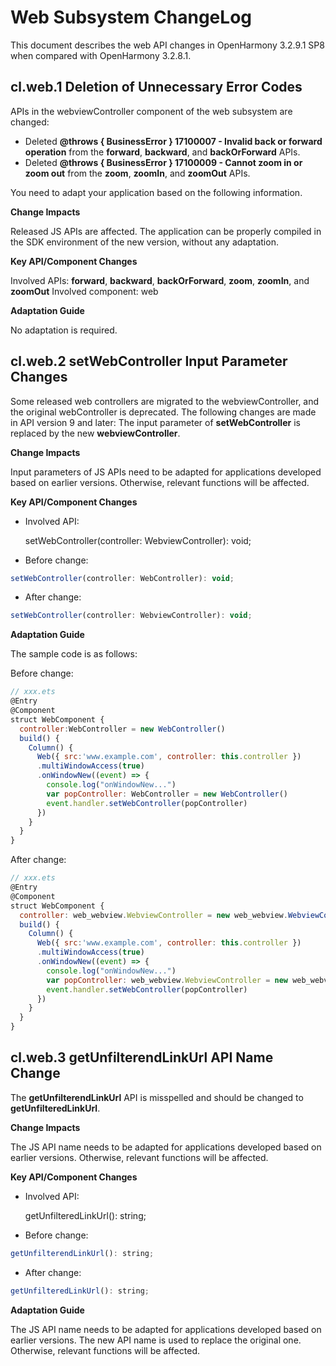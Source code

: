# Web Subsystem ChangeLog

This document describes the web API changes in OpenHarmony 3.2.9.1 SP8 when compared with OpenHarmony 3.2.8.1.

## cl.web.1 Deletion of Unnecessary Error Codes

APIs in the webviewController component of the web subsystem are changed:

 - Deleted **@throws { BusinessError } 17100007 - Invalid back or forward operation** from the **forward**, **backward**, and **backOrForward** APIs.
 - Deleted **@throws { BusinessError } 17100009 - Cannot zoom in or zoom out** from the **zoom**, **zoomIn**, and **zoomOut** APIs.

You need to adapt your application based on the following information.

**Change Impacts**

Released JS APIs are affected. The application can be properly compiled in the SDK environment of the new version, without any adaptation.

**Key API/Component Changes**

Involved APIs: **forward**, **backward**, **backOrForward**, **zoom**, **zoomIn**, and **zoomOut**
Involved component: web

**Adaptation Guide**

No adaptation is required.        
## cl.web.2 setWebController Input Parameter Changes

Some released web controllers are migrated to the webviewController, and the original webController is deprecated. The following changes are made in API version 9 and later:
The input parameter of **setWebController** is replaced by the new **webviewController**.

**Change Impacts**

Input parameters of JS APIs need to be adapted for applications developed based on earlier versions. Otherwise, relevant functions will be affected.

**Key API/Component Changes**

- Involved API:

  setWebController(controller: WebviewController): void;

- Before change:

```js
setWebController(controller: WebController): void;
```

- After change:

```js
setWebController(controller: WebviewController): void;
```

**Adaptation Guide**

The sample code is as follows:

Before change:

```js
// xxx.ets
@Entry
@Component
struct WebComponent {
  controller:WebController = new WebController()
  build() {
    Column() {
      Web({ src:'www.example.com', controller: this.controller })
      .multiWindowAccess(true)
      .onWindowNew((event) => {
        console.log("onWindowNew...")
        var popController: WebController = new WebController()
        event.handler.setWebController(popController)
      })
    }
  }
}
```

After change:
```js
// xxx.ets
@Entry
@Component
struct WebComponent {
  controller: web_webview.WebviewController = new web_webview.WebviewController()
  build() {
    Column() {
      Web({ src:'www.example.com', controller: this.controller })
      .multiWindowAccess(true)
      .onWindowNew((event) => {
        console.log("onWindowNew...")
        var popController: web_webview.WebviewController = new web_webview.WebviewController()
        event.handler.setWebController(popController)
      })
    }
  }
}
```

## cl.web.3 getUnfilterendLinkUrl API Name Change

The **getUnfilterendLinkUrl** API is misspelled and should be changed to **getUnfilteredLinkUrl**.

**Change Impacts**

The JS API name needs to be adapted for applications developed based on earlier versions. Otherwise, relevant functions will be affected.

**Key API/Component Changes**

- Involved API:

  getUnfilteredLinkUrl(): string;

- Before change:

```js
getUnfilterendLinkUrl(): string;
```

- After change:

```js
getUnfilteredLinkUrl(): string;
```

**Adaptation Guide**

The JS API name needs to be adapted for applications developed based on earlier versions. The new API name is used to replace the original one. Otherwise, relevant functions will be affected.
